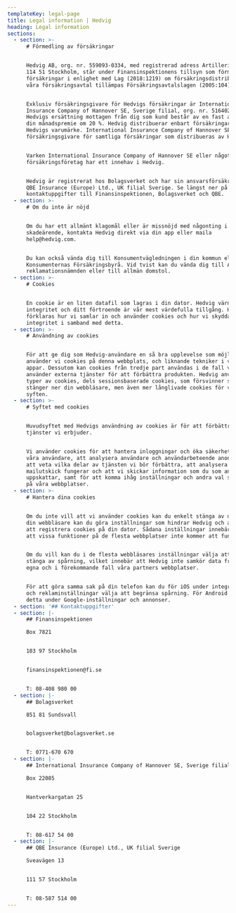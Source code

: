 ```yaml
---
templateKey: legal-page
title: Legal information | Hedvig
heading: Legal information
sections:
  - section: >-
      # Förmedling av försäkringar


      Hedvig AB, org. nr. 559093-0334, med registrerad adress Artillerigatan 10,
      114 51 Stockholm, står under Finansinspektionens tillsyn som förmedlare av
      försäkringar i enlighet med Lag (2018:1219) om försäkringsdistribution. På
      våra försäkringsavtal tillämpas Försäkringsavtalslagen (2005:104).


      Exklusiv försäkringsgivare för Hedvigs försäkringar är International
      Insurance Company of Hannover SE, Sverige filial, org. nr. 516402-6345.
      Hedvigs ersättning mottagen från dig som kund består av en fast avgift av
      din månadspremie om 20 %. Hedvig distribuerar enbart försäkringar under
      Hedvigs varumärke. International Insurance Company of Hannover SE är
      försäkringsgivare för samtliga försäkringar som distribueras av Hedvig.


      Varken International Insurance Company of Hannover SE eller något annat
      försäkringsföretag har ett innehav i Hedvig.


      Hedvig är registrerat hos Bolagsverket och har sin ansvarsförsäkring hos
      QBE Insurance (Europe) Ltd., UK filial Sverige. Se längst ner på sidan för
      kontaktuppgifter till Finansinspektionen, Bolagsverket och QBE.
  - section: >-
      # Om du inte är nöjd


      Om du har ett allmänt klagomål eller är missnöjd med någonting i ett
      skadeärende, kontakta Hedvig direkt via din app eller maila
      help@hedvig.com.


      Du kan också vända dig till Konsumentvägledningen i din kommun eller till
      Konsumenternas Försäkringsbyrå. Vid tvist kan du vända dig till Allmänna
      reklamationsnämnden eller till allmän domstol.
  - section: >-
      # Cookies


      En cookie är en liten datafil som lagras i din dator. Hedvig värnar om din
      integritet och ditt förtroende är vår mest värdefulla tillgång. Här
      förklaras hur vi samlar in och använder cookies och hur vi skyddar din
      integritet i samband med detta.
  - section: >-
      # Användning av cookies


      För att ge dig som Hedvig-användare en så bra upplevelse som möjligt
      använder vi cookies på denna webbplats, och liknande tekniker i våra
      appar. Dessutom kan cookies från tredje part användas i de fall vi
      använder externa tjänster för att förbättra produkten. Hedvig använder två
      typer av cookies, dels sessionsbaserade cookies, som försvinner så fort du
      stänger ner din webbläsare, men även mer långlivade cookies för vissa
      syften.
  - section: >-
      # Syftet med cookies


      Huvudsyftet med Hedvigs användning av cookies är för att förbättra de
      tjänster vi erbjuder.


      Vi använder cookies för att hantera inloggningar och öka säkerheten för
      våra användare, att analysera användare och användarbeteende anonymt för
      att veta vilka delar av tjänsten vi bör förbättra, att analysera hur våra
      mailutskick fungerar och att vi skickar information som du som användare
      uppskattar, samt för att komma ihåg inställningar och andra val som du gör
      på våra webbplatser.
  - section: >-
      # Hantera dina cookies


      Om du inte vill att vi använder cookies kan du enkelt stänga av detta. I
      din webbläsare kan du göra inställningar som hindrar Hedvig och andra från
      att registrera cookies på din dator. Sådana inställningar innebära dock
      att vissa funktioner på de flesta webbplatser inte kommer att fungera.


      Om du vill kan du i de flesta webbläsares inställningar välja att bara
      stänga av spårning, vilket innebär att Hedvig inte samkör data från våra
      egna och i förekommande fall våra partners webbplatser.


      För att göra samma sak på din telefon kan du för iOS under integritets-
      och reklaminställningar välja att begränsa spårning. För Android gör du
      detta under Google-inställningar och annonser.
  - section: '## Kontaktuppgifter'
  - section: |-
      ## Finansinspektionen

      Box 7821


      103 97 Stockholm


      finansinspektionen@fi.se


      T: 08-408 980 00
  - section: |-
      ## Bolagsverket

      851 81 Sundsvall


      bolagsverket@bolagsverket.se


      T: 0771-670 670
  - section: |-
      ## International Insurance Company of Hannover SE, Sverige filial

      Box 22085


      Hantverkargatan 25


      104 22 Stockholm


      T: 08-617 54 00
  - section: |-
      ## QBE Insurance (Europe) Ltd., UK filial Sverige

      Sveavägen 13


      111 57 Stockholm


      T: 08-587 514 00
---
```



